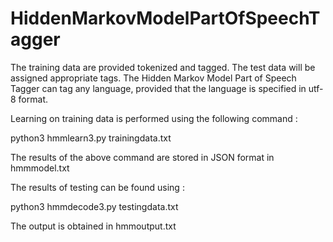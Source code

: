 # HiddenMarkovModelPartOfSpeechTagger
The training data are provided tokenized and tagged. The test data will be assigned appropriate tags.
The Hidden Markov Model Part of Speech Tagger can tag any language, provided that the language is specified in utf-8 format.

Learning on training data is performed using the following command :

python3 hmmlearn3.py trainingdata.txt

The results of the above command are stored in JSON format in hmmmodel.txt

The results of testing can be found using :

python3 hmmdecode3.py testingdata.txt

The output is obtained in hmmoutput.txt
